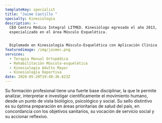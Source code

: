 ```yaml
---
templateKey: specialist
title: "Jaime Castillo "
specialty: Kinesiología
description: >-
  CEO Centro Médico Integral LITMED. Kinesiólogo egresado el año 2013,
  especializado en el área Músculo Esquelética.


  Diplomado en Kinesiología Músculo-Esquelética con Aplicación Clínica - Diplomado en Terapia Manual Ortopédica en evaluación y tratamiento de tejidos Blandos y Extremidades - Diplomado en Terapia Manual Ortopédica en evaluación y tratamiento avanzado de Columna Vertebral - Magíster en Terapia Manual Ortopédica.
featuredimage: /img/jaimec.png
services:
  - Terapia Manual Ortopédica
  - Rehabilitación Músculo-esquelética
  - Kinesiología Adulto Mayor
  - Kinesiología Deportiva
date: 2020-05-20T19:49:36.623Z
---
```

Su formación profesional tiene una fuerte base disciplinar, la que le permite analizar, interpretar e investigar científicamente el movimiento humano, desde un punto de vista biológico, psicológico y social. Su sello distintivo es su óptima preparación en áreas prioritarias de salud del país, en concordancia con los objetivos sanitarios, su vocación de servicio social y su accionar reflexivo.